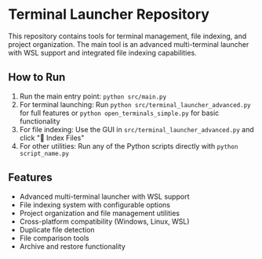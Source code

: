 # Terminal Launcher Repository

This repository contains tools for terminal management, file indexing, and project organization. The main tool is an advanced multi-terminal launcher with WSL support and integrated file indexing capabilities.

## How to Run

1. Run the main entry point: `python src/main.py`
2. For terminal launching: Run `python src/terminal_launcher_advanced.py` for full features or `python open_terminals_simple.py` for basic functionality
3. For file indexing: Use the GUI in `src/terminal_launcher_advanced.py` and click "📁 Index Files"
4. For other utilities: Run any of the Python scripts directly with `python script_name.py`

## Features

- Advanced multi-terminal launcher with WSL support
- File indexing system with configurable options
- Project organization and file management utilities
- Cross-platform compatibility (Windows, Linux, WSL)
- Duplicate file detection
- File comparison tools
- Archive and restore functionality
